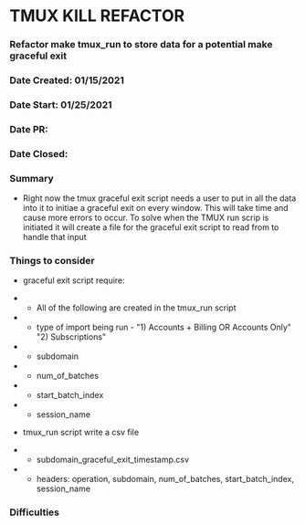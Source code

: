 # TMUX KILL REFACTOR
### Refactor make tmux_run to store data for a potential make graceful exit
### Date Created: 01/15/2021
### Date Start: 01/25/2021
### Date PR:
### Date Closed:

### Summary
* Right now the tmux graceful exit script needs a user to put in all the data into it to initiae a graceful exit on every window. This will take time and cause more errors to occur. To solve when the TMUX run scrip is initiated it will create a file for the graceful exit script to read from to handle that input

### Things to consider
* graceful exit script require:
* * All of the following are created in the tmux_run script
* * type of import being run - "1) Accounts + Billing OR Accounts Only"   "2) Subscriptions"
* * subdomain
* * num_of_batches
* * start_batch_index
* * session_name

* tmux_run script write a csv file
* * subdomain_graceful_exit_timestamp.csv
* * headers: operation, subdomain, num_of_batches, start_batch_index, session_name



### Difficulties